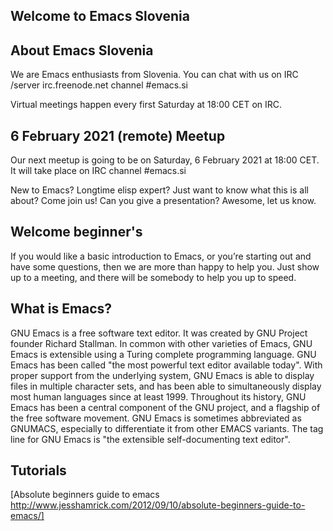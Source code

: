 ## Welcome to Emacs Slovenia

## About Emacs Slovenia
We are Emacs enthusiasts from Slovenia. You can chat with us on IRC /server irc.freenode.net channel #emacs.si

Virtual meetings happen every first Saturday at 18:00 CET on IRC.

## 6 February 2021 (remote) Meetup
Our next meetup is going to be on Saturday, 6 February 2021 at 18:00 CET. It will take place on IRC channel #emacs.si

New to Emacs? Longtime elisp expert? Just want to know what this is all about? Come join us! Can you give a presentation? Awesome, let us know.

## Welcome beginner's
If you would like a basic introduction to Emacs, or you’re starting out and have some questions, then we are more than happy to help you. Just show up to a meeting, and there will be somebody to help you up to speed.

## What is Emacs?
GNU Emacs is a free software text editor. It was created by GNU Project founder Richard Stallman. In common with other varieties of Emacs, GNU Emacs is extensible using a Turing complete programming language. GNU Emacs has been called "the most powerful text editor available today". With proper support from the underlying system, GNU Emacs is able to display files in multiple character sets, and has been able to simultaneously display most human languages since at least 1999. Throughout its history, GNU Emacs has been a central component of the GNU project, and a flagship of the free software movement. GNU Emacs is sometimes abbreviated as GNUMACS, especially to differentiate it from other EMACS variants. The tag line for GNU Emacs is "the extensible self-documenting text editor".

## Tutorials
[Absolute beginners guide to emacs http://www.jesshamrick.com/2012/09/10/absolute-beginners-guide-to-emacs/]

